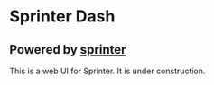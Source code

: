 # Sprinter Dash

## Powered by [sprinter](https://github.com/rhyolight/sprinter.js)

This is a web UI for Sprinter. It is under construction.